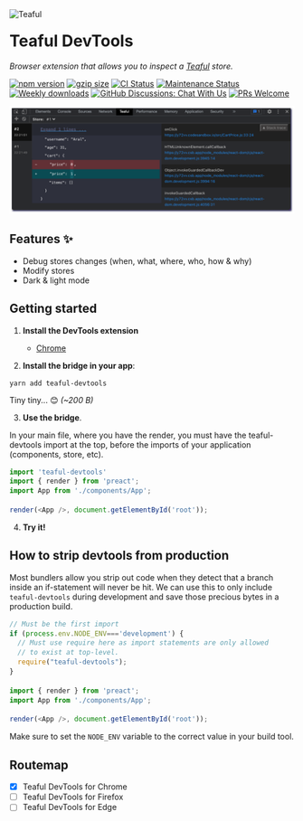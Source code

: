  <img src="https://raw.githubusercontent.com/teafuljs/teaful/master/logo.svg" width="70" alt="Teaful" align="left" />

# Teaful DevTools

_Browser extension that allows you to inspect a [Teaful](https://github.com/teafuljs/teaful) store._


[![npm version](https://badge.fury.io/js/teaful-devtools.svg)](https://badge.fury.io/js/teaful-devtools)
[![gzip size](https://img.badgesize.io/https://unpkg.com/teaful-devtools?compression=gzip&label=gzip)](https://unpkg.com/teaful-devtools)
[![CI Status](https://github.com/teafuljs/teaful-devtools/actions/workflows/test.yml/badge.svg)](https://github.com/teafuljs/teaful-devtools/actions/workflows/test.yml)
[![Maintenance Status](https://badgen.net/badge/maintenance/active/green)](https://github.com/teafuljs/teaful-devtools#maintenance-status)
[![Weekly downloads](https://badgen.net/npm/dw/teaful-devtools?color=blue)](https://www.npmjs.com/package/teaful-devtools)
[![GitHub Discussions: Chat With Us](https://badgen.net/badge/discussions/chat%20with%20us/purple)](https://github.com/teafuljs/teaful-devtools/discussions)
[![PRs Welcome](https://img.shields.io/badge/PRs-welcome-brightgreen.svg?style=flat-square)](https://github.com/teafuljs/teaful-devtools/pulls)

<div align="center">
<img src="demo.png" alt="demo" />
</div>

## Features ✨

- Debug stores changes (when, what, where, who, how & why)
- Modify stores
- Dark & light mode


## Getting started

1. **Install the DevTools extension**

    - [Chrome](https://chrome.google.com/webstore/detail/teaful-devtools/lficdnnjoackdnaddfcgllmjdocofadc)

2. **Install the bridge in your app**:

```
yarn add teaful-devtools
```

Tiny tiny... 😊 _(~200 B)_

3. **Use the bridge**.

In your main file, where you have the render, you must have the teaful-devtools import at the top, before the imports of your application (components, store, etc).

```js
import 'teaful-devtools'
import { render } from 'preact';
import App from './components/App';

render(<App />, document.getElementById('root'));
```

4. **Try it!**

## How to strip devtools from production

Most bundlers allow you strip out code when they detect that a branch inside an if-statement will never be hit. We can use this to only include `teaful-devtools` during development and save those precious bytes in a production build.

```js
// Must be the first import
if (process.env.NODE_ENV==='development') {
  // Must use require here as import statements are only allowed
  // to exist at top-level.
  require("teaful-devtools");
}

import { render } from 'preact';
import App from './components/App';

render(<App />, document.getElementById('root'));
```

Make sure to set the `NODE_ENV` variable to the correct value in your build tool.

## Routemap

- [x] Teaful DevTools for Chrome 
- [ ] Teaful DevTools for Firefox
- [ ] Teaful DevTools for Edge
